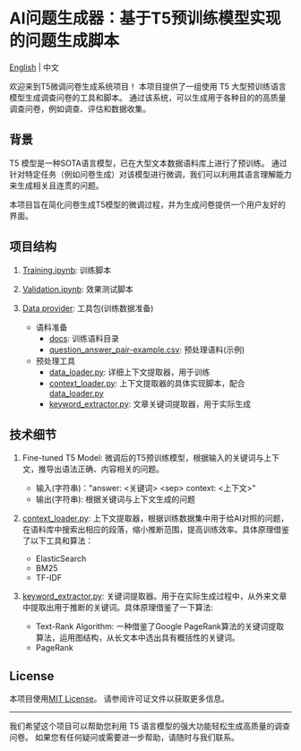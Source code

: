# AI问题生成器：基于T5预训练模型实现的问题生成脚本

[English](README.md) | 中文

欢迎来到T5微调问卷生成系统项目！ 本项目提供了一组使用 T5 大型预训练语言模型生成调查问卷的工具和脚本。 通过该系统，可以生成用于各种目的的高质量调查问卷，例如调查、评估和数据收集。

## 背景

T5 模型是一种SOTA语言模型，已在大型文本数据语料库上进行了预训练。 通过针对特定任务（例如问卷生成）对该模型进行微调，我们可以利用其语言理解能力来生成相关且连贯的问题。

本项目旨在简化问卷生成T5模型的微调过程，并为生成问卷提供一个用户友好的界面。

## 项目结构
1. [Training.ipynb](./Training.ipynb): 训练脚本
2. [Validation.ipynb](./Validation.ipynb): 效果测试脚本
3. [Data provider](./data_provider/): 工具包(训练数据准备)

    + 语料准备
        + [docs](./data_provider/docs/): 训练语料目录
        + [question_answer_pair-example.csv](./data_provider/question_answer_pair-example.csv): 预处理语料(示例)
    + 预处理工具
        + [data_loader.py](./data_provider/data_loader.py): 详细上下文提取器，用于训练
        + [context_loader.py](./data_provider/context_loader.py): 上下文提取器的具体实现脚本，配合[data_loader.py](./data_provider/data_loader.py)
        + [keyword_extractor.py](./data_provider/keyword_extractor.py): 文章关键词提取器，用于实际生成

## 技术细节
1. Fine-tuned T5 Model: 微调后的T5预训练模型，根据输入的关键词与上下文，推导出语法正确、内容相关的问题。
    
    + 输入(字符串)："answer: <关键词> \<sep\> context: <上下文>"
    + 输出(字符串): 根据关键词与上下文生成的问题
2. [context_loader.py](./data_provider/context_loader.py): 上下文提取器，根据训练数据集中用于给AI对照的问题，在语料库中搜索出相应的段落，缩小推断范围，提高训练效率。具体原理借鉴了以下工具和算法：

    + ElasticSearch
    + BM25
    + TF-IDF
3. [keyword_extractor.py](./data_provider/keyword_extractor.py): 关键词提取器。用于在实际生成过程中，从外来文章中提取出用于推断的关键词。具体原理借鉴了一下算法:

    + Text-Rank Algorithm: 一种借鉴了Google PageRank算法的关键词提取算法，运用图结构，从长文本中选出具有概括性的关键词。
    + PageRank

## License

本项目使用[MIT License](LICENSE)。 请参阅许可证文件以获取更多信息。

---

我们希望这个项目可以帮助您利用 T5 语言模型的强大功能轻松生成高质量的调查问卷。 如果您有任何疑问或需要进一步帮助，请随时与我们联系。